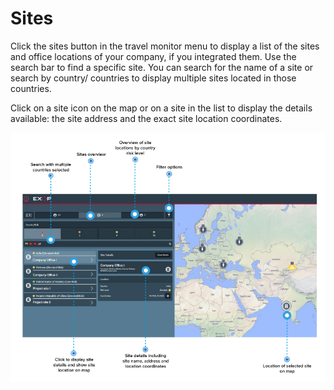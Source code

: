 # Sites

Click the sites button in the travel monitor menu to display a list of the sites and office locations of your company, if you integrated them. Use the search bar to find a specific site. You can search for the name of a site or search by country/ countries to display multiple sites located in those countries.

Click on a site icon on the map or on a site in the list to display the details available: the site address and the exact site location coordinates.

![](../../.gitbook/assets/sitespage.png)


